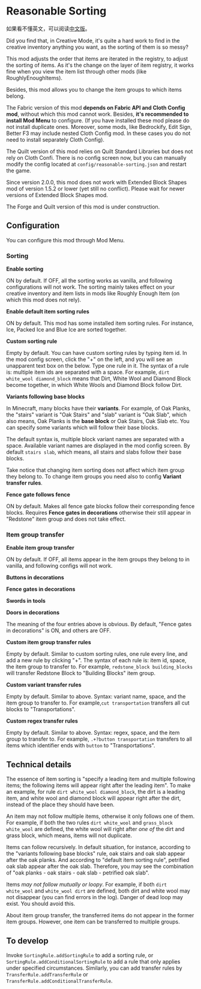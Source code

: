 # Reasonable Sorting

如果看不懂英文，可以阅读[中文版](README.md)。

Did you find that, in Creative Mode, it's quite a hard work to find in the creative inventory anything you want, as the sorting of them is so messy?

This mod adjusts the order that items are iterated in the registry, to adjust the sorting of items. As it's the change on the layer of item registry, it works fine when you view the item list through other mods (like RoughlyEnoughItems).

Besides, this mod allows you to change the item groups to which items belong.

The Fabric version of this mod **depends on Fabric API and Cloth Config mod**, without which this mod cannot work. Besides, **it's recommended to install Mod Menu** to configure. (If you have installed these mod please do not install duplicate ones. Moreover, some mods, like Bedrockify, Edit Sign, Better F3 may include nested Cloth Config mod. In these cases you do not need to install separately Cloth Config).

The Quilt version of this mod relies on Quilt Standard Libraries but does not rely on Cloth Confi. There is no config screen now, but you can manually modify the config located at `config/reasonable-sorting.json` and restart the game.

Since version 2.0.0, this mod does not work with Extended Block Shapes mod of version 1.5.2 or lower (yet still no conflict). Please wait for newer versions of Extended Block Shapes mod.

The Forge and Quilt version of this mod is under construction.

## Configuration

You can configure this mod through Mod Menu.

### Sorting

**Enable sorting**

ON by default. If OFF, all the sorting works as vanilla, and following configurations will not work. The sorting mainly takes effect on your creative inventory and item lists in mods like Roughly Enough Item (on which this mod does not rely).

**Enable default item sorting rules**

ON by default. This mod has some installed item sorting rules. For instance, Ice, Packed Ice and Blue Ice are sorted together.

**Custom sorting rule**

Empty by default. You can have custom sorting rules by typing item id. In the mod config screen, click the "+" on the left, and you will see an unapparent text box on the below. Type one rule in it. The syntax of a rule is: multiple item ids are separated with a space. For example, `dirt white_wool diamond_block` means that Dirt, White Wool and Diamond Block become together, in which White Wools and Diamond Block follow Dirt.

**Variants following base blocks**

In Minecraft, many blocks have their **variants**. For example, of Oak Planks, the "stairs" variant is "Oak Stairs" and "slab" variant is "Oak Slab", which also means, Oak Planks is the **base block** or Oak Stairs, Oak Slab etc. You can specify some variants which will follow their base blocks.

The default syntax is, multiple block variant names are separated with a space. Available variant names are displayed in the mod config screen. By default `stairs slab`, which means, all stairs and slabs follow their base blocks.

Take notice that changing item sorting does not affect which item group they belong to. To change item groups you need also to config **Variant transfer rules**.

**Fence gate follows fence**

ON by default. Makes all fence gate blocks follow their corresponding fence blocks. Requires **Fence gates in decorations** otherwise their still appear in "Redstone" item group and does not take effect.

### Item group transfer

**Enable item group transfer**

ON by default. If OFF, all items appear in the item groups they belong to in vanilla, and following configs will not work.

**Buttons in decorations**

**Fence gates in decorations**

**Swords in tools**

**Doors in decorations**

The meaning of the four entries above is obvious. By default, "Fence gates in decorations" is ON, and others are OFF.

**Custom item group transfer rules**

Empty by default. Similar to custom sorting rules, one rule every line, and add a new rule by clicking "+". The syntax of each rule is: item id, space, the item group to transfer to. For example, `redstone_block building_blocks` will transfer Redstone Block to "Building Blocks" item group.

**Custom variant transfer rules**

Empty by default. Similar to above. Syntax: variant name, space, and the item group to transfer to. For example,`cut transportation` transfers all cut blocks to "Transportations".

**Custom regex transfer rules**

Empty by default. Similar to above. Syntax: regex, space, and the item group to transfer to. For example, `.+?button transportation` transfers to all items which identifier ends with `button` to "Transportations".

## Technical details

The essence of item sorting is "specify a leading item and multiple following items; the following items will appear right after the leading item". To make an example, for rule `dirt white_wool diamond_block`, the dirt is a leading item, and white wool and diamond block will appear right after the dirt, instead of the place they should have been.

An item may not follow multiple items, otherwise it only follows one of them. For example, if both the two rules `dirt white_wool` and `grass_block white_wool` are defined, the white wool will right after *one of* the dirt and grass block, which means, items will not duplicate.

Items can follow recursively. In default situation, for instance, according to the "variants following base blocks" rule, oak stairs and oak slab appear after the oak planks. And according to "default item sorting rule", petrified oak slab appear after the oak slab. Therefore, you may see the combination of "oak planks - oak stairs - oak slab - petrified oak slab".

Items *may not follow mutually or loopy*. For example, if both `dirt white_wool` and `white_wool dirt` are defined, both dirt and white wool may not disappear (you can find errors in the log). Danger of dead loop may exist. You should avoid this.

About item group transfer, the transferred items do not appear in the former item groups. However, one item can be transferred to multiple groups.

## To develop

Invoke `SortingRule.addSortingRule` to add a sorting rule, or `SortingRule.addConditionalSortingRule` to add a rule that only applies under specified circumstances. Similarly, you can add transfer rules by `TransferRule.addTransferRule` or `TransferRule.addConditionalTransferRule`.